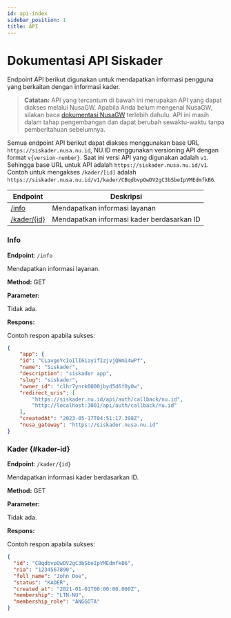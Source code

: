 ```yaml
---
id: api-index
sidebar_position: 1
title: API
---
```


# Dokumentasi API Siskader

Endpoint API berikut digunakan untuk mendapatkan informasi pengguna yang berkaitan dengan informasi kader.

> **Catatan:** API yang tercantum di bawah ini merupakan API yang dapat diakses melalui NusaGW. 
> Apabila Anda belum mengenal NusaGW, silakan baca [dokumentasi NusaGW](../NUSA/nusa-gateway) terlebih dahulu.
> API ini masih dalam tahap pengembangan dan dapat berubah sewaktu-waktu tanpa pemberitahuan sebelumnya.


Semua endpoint API berikut dapat diakses menggunakan base URL `https://siskader.nusa.nu.id`, NU.ID menggunakan versioning API dengan format `v{version-number}`. Saat ini versi API yang digunakan adalah `v1`. Sehingga base URL untuk API adalah `https://siskader.nusa.nu.id/v1`. Contoh untuk mengakses `/kader/[id]` adalah `https://siskader.nusa.nu.id/v1/kader/CBqdbvpOwDV2gC3bSbeIpVMEdmfkB6`.

| Endpoint | Deskripsi |
| --- | --- |
| [/info](#info) | Mendapatkan informasi layanan |
| [/kader/{id}](#kader-id) | Mendapatkan informasi kader berdasarkan ID |


### Info

**Endpoint**: `/info`

Mendapatkan informasi layanan.

**Method:** GET

**Parameter:**

Tidak ada.

**Respons:**

Contoh respon apabila sukses:

```json
{
    "app": {
    "id": "CLavgeYcIoIlI6iayifIzjvjQWm14wPf",
    "name": "Siskader",
    "description": "siskader app",
    "slug": "siskader",
    "owner_id": "clhr7ynrk0000jbyd5d6f0y0w",
    "redirect_uris": [
        "https://siskader.nu.id/api/auth/callback/nu.id",
        "http://localhost:3001/api/auth/callback/nu.id"
    ],
    "createdAt": "2023-05-17T04:51:17.398Z",
    "nusa_gateway": "https://siskader.nusa.nu.id"
}
```

### Kader {#kader-id}

**Endpoint**: `/kader/{id}`

Mendapatkan informasi kader berdasarkan ID.

**Method:** GET

**Parameter:**

Tidak ada.

**Respons:**

Contoh respon apabila sukses:

```json
{
  "id": "CBqdbvpOwDV2gC3bSbeIpVMEdmfkB6",
  "nia": "1234567890",
  "full_name": "John Doe",
  "status": "KADER",
  "created_at": "2021-01-01T00:00:00.000Z",
  "membership": "LTN-NU",
  "membership_role": "ANGGOTA"
}
```

